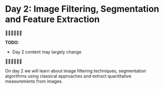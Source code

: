 # Day 2: Image Filtering, Segmentation and Feature Extraction

🚧🚧🚧🚧🚧🚧

**TODO:** 
 - Day 2 content may largely change

🚧🚧🚧🚧🚧🚧

On day 2 we will learn about image filtering techniques, segmentation algorithms using classical approaches and extract quantitative measurements from images.
